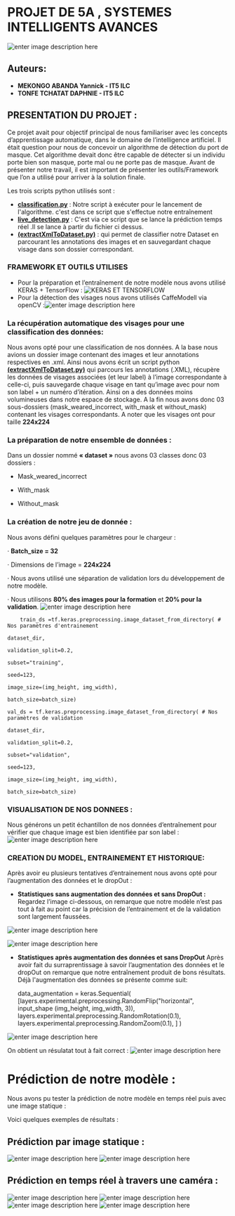 # PROJET DE 5A , SYSTEMES INTELLIGENTS AVANCES

![enter image description here](https://esirem.u-bourgogne.fr/wp-content/uploads/2019/12/cropped-logo-couleur-site-web.png)

## Auteurs:

 - **MEKONGO ABANDA Yannick - IT5 ILC**
 - **TONFE TCHATAT DAPHNIE - IT5 ILC**
 ## PRESENTATION DU PROJET : 
 Ce projet avait pour objectif principal de nous familiariser avec les concepts d’apprentissage automatique, dans le domaine de l’intelligence artificiel. Il était question pour nous de concevoir un algorithme de détection du port de masque. Cet algorithme devait donc être capable de détecter si un individu porte bien son masque, porte mal ou ne porte pas de masque. Avant de présenter notre travail, il est important de présenter les outils/Framework que l’on a utilisé pour arriver à la solution finale.
 
Les trois scripts python utilisés sont :
 - **[classification.py](https://github.com/Mekongoabanda/ProjetIA_5A/blob/main/classificationTraining.py)** : Notre script à exécuter pour le lancement de l'algorithme. c'est dans ce script que s'effectue notre entraînement
 - **[live_detection.py](https://github.com/Mekongoabanda/ProjetIA_5A/blob/main/live_detection.py)** : C'est via ce script que se lance la prédiction temps réel .Il se lance à partir du fichier ci dessus.
 - **[(extractXmlToDataset.py)](https://github.com/Mekongoabanda/ProjetIA_5A/blob/main/extractXmlToDataset.py)** : qui permet de classifier notre Dataset en parcourant les annotations des images et en sauvegardant chaque visage dans son dossier correspondant.

 

### FRAMEWORK ET OUTILS UTILISES

 - Pour la préparation et l’entraînement de notre modèle nous avons utilisé KERAS + TensorFlow : ![KERAS ET TENSORFLOW](https://miro.medium.com/max/2560/0*BrC7o-KTt54z948C.jpg)
 - Pour la détection des visages nous avons utilisés CaffeModell via openCV :![enter image description here](https://user-images.githubusercontent.com/21311442/33640664-cbcbeff2-da6c-11e7-97c8-1ad8d7fdf4c0.png)

### La récupération automatique des visages pour une classification des données:

Nous avons opté pour une classification de nos données. A la base nous avions un dossier image contenant des images et leur annotations respectives en .xml. Ainsi nous avons écrit un script python **[(extractXmlToDataset.py)](https://github.com/Mekongoabanda/ProjetIA_5A/blob/main/extractXmlToDataset.py)** qui parcours les annotations (.XML), récupère les données de visages associées (et leur label) à l’image correspondante à celle-ci, puis sauvegarde chaque visage en tant qu’image avec pour nom son label + un numéro d’itération. Ainsi on a des données moins volumineuses dans notre espace de stockage. A la fin nous avons donc 03 sous-dossiers (mask_weared_incorrect, with_mask et without_mask) contenant les visages correspondants. A noter que les visages ont pour taille **224x224**

### La préparation de notre ensemble de données : 

Dans un dossier nommé **« dataset »** nous avons 03 classes donc 03 dossiers :

- Mask_weared_incorrect

- With_mask

- Without_mask

### La création de notre jeu de donnée :

Nous avons défini quelques paramètres pour le chargeur :

· **Batch_size = 32**

· Dimensions de l’image = **224x224**

· Nous avons utilisé une séparation de validation lors du développement de notre modèle.

· Nous utilisons **80% des images pour la formation** et **20% pour la validation**.
![enter image description here](https://github.com/Mekongoabanda/ProjetIA_5A/blob/main/data_after_execution/Capture.PNG?raw=true)

        train_ds =tf.keras.preprocessing.image_dataset_from_directory( # Nos paramètres d'entrainement
    
    dataset_dir,
    
    validation_split=0.2,
    
    subset="training",
    
    seed=123,
    
    image_size=(img_height, img_width),
    
    batch_size=batch_size)
    
    val_ds = tf.keras.preprocessing.image_dataset_from_directory( # Nos paramètres de validation
    
    dataset_dir,
    
    validation_split=0.2,
    
    subset="validation",
    
    seed=123,
    
    image_size=(img_height, img_width),
    
    batch_size=batch_size)

### VISUALISATION DE NOS DONNEES :
  
Nous générons un petit échantillon de nos données d’entraînement pour vérifier que chaque image est bien identifiée par son label :
![enter image description here](https://github.com/Mekongoabanda/ProjetIA_5A/blob/main/data_after_execution/Execution_without_aug/myplot.png?raw=true)

### CREATION DU MODEL, ENTRAINEMENT ET HISTORIQUE:
Après avoir eu plusieurs tentatives d’entrainement nous avons opté pour l’augmentation des données et le dropOut :

- **Statistiques sans augmentation des données et sans DropOut :** Regardez l’image ci-dessous, on remarque que notre modèle n’est pas tout à fait au point car la précision de l’entrainement et de la validation sont largement faussées.

![enter image description here](https://github.com/Mekongoabanda/ProjetIA_5A/blob/main/data_after_execution/Execution_without_aug/training_data.png?raw=true)

![enter image description here](https://github.com/Mekongoabanda/ProjetIA_5A/blob/main/data_after_execution/Execution_without_aug/training_with_10_epoch.PNG?raw=true)

- **Statistiques après augmentation des données et sans DropOut** Après avoir fait du surraprentissage à savoir l’augmentation des données et le dropOut on remarque que notre entraînement produit de bons résultats. Déjà l'augmentation des données se présente comme suit:

    data_augmentation = keras.Sequential( [layers.experimental.preprocessing.RandomFlip("horizontal", input_shape (img_height, img_width, 3)), layers.experimental.preprocessing.RandomRotation(0.1), layers.experimental.preprocessing.RandomZoom(0.1), ] )

![enter image description here](https://github.com/Mekongoabanda/ProjetIA_5A/blob/main/data_after_execution/Final_execution/myplot.png?raw=true)

On obtient un résulatat tout à fait correct : 
![enter image description here](https://github.com/Mekongoabanda/ProjetIA_5A/blob/main/data_after_execution/Final_execution/training_data_with_surraprentssage.png?raw=true)

# Prédiction de notre modèle :

Nous avons pu tester la prédiction de notre modèle en temps réel puis avec une image statique :

Voici quelques exemples de résultats :

## Prédiction par image statique :
![enter image description here](https://github.com/Mekongoabanda/ProjetIA_5A/blob/main/resultats_predict/result_predict1.png?raw=true)
![enter image description here](https://github.com/Mekongoabanda/ProjetIA_5A/blob/main/resultats_predict/result_predict4.png?raw=true)

## Prédiction en temps réel à travers une caméra :
![enter image description here](https://github.com/Mekongoabanda/ProjetIA_5A/blob/main/resultats_predict/real%20time_video/mask_weared_incorrect.PNG?raw=true)
![enter image description here](https://github.com/Mekongoabanda/ProjetIA_5A/blob/main/resultats_predict/real%20time_video/with_mask.PNG?raw=true)
![enter image description here](https://github.com/Mekongoabanda/ProjetIA_5A/blob/main/resultats_predict/real%20time_video/without_mask.PNG?raw=true)
![enter image description here](https://github.com/Mekongoabanda/ProjetIA_5A/blob/main/resultats_predict/real%20time_video/mask_weared_incorrect1.PNG?raw=true)
